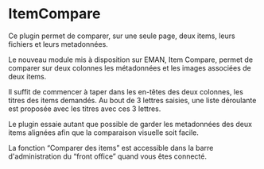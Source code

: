 # ItemCompare

Ce plugin permet de comparer, sur une seule page, deux items, leurs fichiers et leurs metadonnées.

Le nouveau module mis à disposition sur EMAN, Item Compare, permet de comparer sur deux colonnes les métadonnées et les images associées de deux items.

Il suffit de commencer à taper dans les en-têtes des deux colonnes, les titres des items demandés. Au bout de 3 lettres saisies, une liste déroulante est proposée avec les titres avec ces 3 lettres.

Le plugin essaie autant que possible de garder les metadonnées des deux items alignées afin que la comparaison visuelle soit facile.

La fonction “Comparer des items” est accessible dans la barre d'administration du “front office” quand vous êtes connecté.



